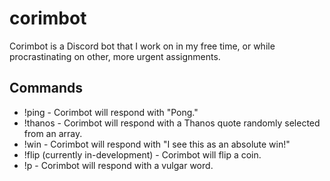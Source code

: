 # corimbot
Corimbot is a Discord bot that I work on in my free time, or while procrastinating on other, more urgent assignments.
## Commands
- !ping - Corimbot will respond with "Pong."
- !thanos - Corimbot will respond with a Thanos quote randomly selected from an array.
- !win - Corimbot will respond with "I see this as an absolute win!"
- !flip (currently in-development) - Corimbot will flip a coin.
- !p - Corimbot will respond with a vulgar word.
